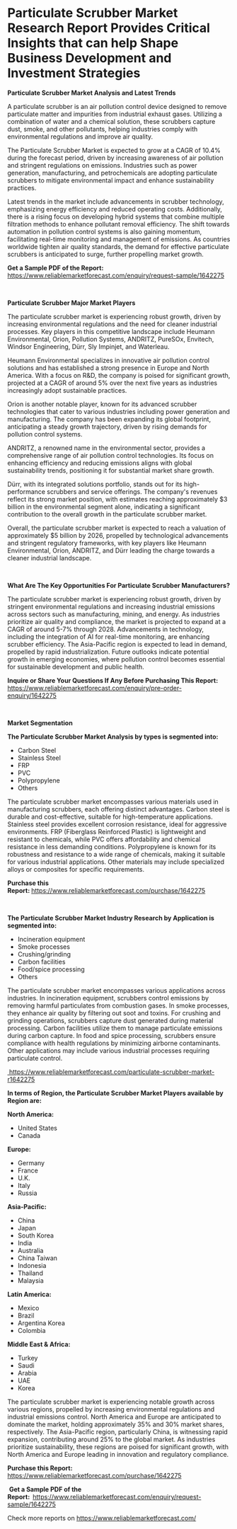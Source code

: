 <p><h1>Particulate Scrubber Market Research Report Provides Critical Insights that can help Shape Business Development and Investment Strategies</h1></p><p><strong>Particulate Scrubber Market Analysis and Latest Trends</strong></p>
<p><p>A particulate scrubber is an air pollution control device designed to remove particulate matter and impurities from industrial exhaust gases. Utilizing a combination of water and a chemical solution, these scrubbers capture dust, smoke, and other pollutants, helping industries comply with environmental regulations and improve air quality.</p><p>The Particulate Scrubber Market is expected to grow at a CAGR of 10.4% during the forecast period, driven by increasing awareness of air pollution and stringent regulations on emissions. Industries such as power generation, manufacturing, and petrochemicals are adopting particulate scrubbers to mitigate environmental impact and enhance sustainability practices.</p><p>Latest trends in the market include advancements in scrubber technology, emphasizing energy efficiency and reduced operating costs. Additionally, there is a rising focus on developing hybrid systems that combine multiple filtration methods to enhance pollutant removal efficiency. The shift towards automation in pollution control systems is also gaining momentum, facilitating real-time monitoring and management of emissions. As countries worldwide tighten air quality standards, the demand for effective particulate scrubbers is anticipated to surge, further propelling market growth.</p></p>
<p><strong>Get a Sample PDF of the Report:&nbsp;</strong> <a href="https://www.reliablemarketforecast.com/enquiry/request-sample/1642275?utm_campaign=2332&utm_medium=2&utm_source=Github&utm_content=ia&utm_term=22022025&utm_id=particulate-scrubber">https://www.reliablemarketforecast.com/enquiry/request-sample/1642275</a></p>
<p>&nbsp;</p>
<p><strong>Particulate Scrubber Major Market Players</strong></p>
<p><p>The particulate scrubber market is experiencing robust growth, driven by increasing environmental regulations and the need for cleaner industrial processes. Key players in this competitive landscape include Heumann Environmental, Orion, Pollution Systems, ANDRITZ, PureSOx, Envitech, Windsor Engineering, Dürr, Sly Impinjet, and Waterleau.</p><p>Heumann Environmental specializes in innovative air pollution control solutions and has established a strong presence in Europe and North America. With a focus on R&D, the company is poised for significant growth, projected at a CAGR of around 5% over the next five years as industries increasingly adopt sustainable practices.</p><p>Orion is another notable player, known for its advanced scrubber technologies that cater to various industries including power generation and manufacturing. The company has been expanding its global footprint, anticipating a steady growth trajectory, driven by rising demands for pollution control systems.</p><p>ANDRITZ, a renowned name in the environmental sector, provides a comprehensive range of air pollution control technologies. Its focus on enhancing efficiency and reducing emissions aligns with global sustainability trends, positioning it for substantial market share growth.</p><p>Dürr, with its integrated solutions portfolio, stands out for its high-performance scrubbers and service offerings. The company's revenues reflect its strong market position, with estimates reaching approximately $3 billion in the environmental segment alone, indicating a significant contribution to the overall growth in the particulate scrubber market.</p><p>Overall, the particulate scrubber market is expected to reach a valuation of approximately $5 billion by 2026, propelled by technological advancements and stringent regulatory frameworks, with key players like Heumann Environmental, Orion, ANDRITZ, and Dürr leading the charge towards a cleaner industrial landscape.</p></p>
<p>&nbsp;</p>
<p><strong>What Are The Key Opportunities For Particulate Scrubber Manufacturers?</strong></p>
<p><p>The particulate scrubber market is experiencing robust growth, driven by stringent environmental regulations and increasing industrial emissions across sectors such as manufacturing, mining, and energy. As industries prioritize air quality and compliance, the market is projected to expand at a CAGR of around 5-7% through 2028. Advancements in technology, including the integration of AI for real-time monitoring, are enhancing scrubber efficiency. The Asia-Pacific region is expected to lead in demand, propelled by rapid industrialization. Future outlooks indicate potential growth in emerging economies, where pollution control becomes essential for sustainable development and public health.</p></p>
<p><strong>Inquire or Share Your Questions If Any Before Purchasing This Report:</strong> <a href="https://www.reliablemarketforecast.com/enquiry/pre-order-enquiry/1642275?utm_campaign=2332&utm_medium=2&utm_source=Github&utm_content=ia&utm_term=22022025&utm_id=particulate-scrubber">https://www.reliablemarketforecast.com/enquiry/pre-order-enquiry/1642275</a></p>
<p>&nbsp;</p>
<p><strong>Market Segmentation</strong></p>
<p><strong>The Particulate Scrubber Market Analysis by types is segmented into:</strong></p>
<p><ul><li>Carbon Steel</li><li>Stainless Steel</li><li>FRP</li><li>PVC</li><li>Polypropylene</li><li>Others</li></ul></p>
<p><p>The particulate scrubber market encompasses various materials used in manufacturing scrubbers, each offering distinct advantages. Carbon steel is durable and cost-effective, suitable for high-temperature applications. Stainless steel provides excellent corrosion resistance, ideal for aggressive environments. FRP (Fiberglass Reinforced Plastic) is lightweight and resistant to chemicals, while PVC offers affordability and chemical resistance in less demanding conditions. Polypropylene is known for its robustness and resistance to a wide range of chemicals, making it suitable for various industrial applications. Other materials may include specialized alloys or composites for specific requirements.</p></p>
<p><strong>Purchase this Report:&nbsp;</strong><a href="https://www.reliablemarketforecast.com/purchase/1642275?utm_campaign=2332&utm_medium=2&utm_source=Github&utm_content=ia&utm_term=22022025&utm_id=particulate-scrubber">https://www.reliablemarketforecast.com/purchase/1642275</a></p>
<p>&nbsp;</p>
<p><strong>The Particulate Scrubber Market Industry Research by Application is segmented into:</strong></p>
<p><ul><li>Incineration equipment</li><li>Smoke processes</li><li>Crushing/grinding</li><li>Carbon facilities</li><li>Food/spice processing</li><li>Others</li></ul></p>
<p><p>The particulate scrubber market encompasses various applications across industries. In incineration equipment, scrubbers control emissions by removing harmful particulates from combustion gases. In smoke processes, they enhance air quality by filtering out soot and toxins. For crushing and grinding operations, scrubbers capture dust generated during material processing. Carbon facilities utilize them to manage particulate emissions during carbon capture. In food and spice processing, scrubbers ensure compliance with health regulations by minimizing airborne contaminants. Other applications may include various industrial processes requiring particulate control.</p></p>
<p><a href="https://www.reliablemarketforecast.com/particulate-scrubber-market-r1642275?utm_campaign=2332&utm_medium=2&utm_source=Github&utm_content=ia&utm_term=22022025&utm_id=particulate-scrubber">&nbsp;https://www.reliablemarketforecast.com/particulate-scrubber-market-r1642275</a></p>
<p><strong>In terms of Region, the Particulate Scrubber Market Players available by Region are:</strong></p>
<p>
    <p> <strong> North America: </strong>
        <ul>
            <li>United States</li>
            <li>Canada</li>
        </ul>
        </p> 
    <p> <strong> Europe: </strong>
        <ul>
            <li>Germany</li>
            <li>France</li>
            <li>U.K.</li>
            <li>Italy</li>
            <li>Russia</li>
        </ul>
        </p> 
    <p> <strong> Asia-Pacific: </strong>
        <ul>
            <li>China</li>
            <li>Japan</li>
            <li>South Korea</li>
            <li>India</li>
            <li>Australia</li>
            <li>China Taiwan</li>
            <li>Indonesia</li>
            <li>Thailand</li>
            <li>Malaysia</li>
        </ul>
        </p> 
    <p> <strong> Latin America: </strong>
        <ul>
            <li>Mexico</li>
            <li>Brazil</li>
            <li>Argentina Korea</li>
            <li>Colombia</li>
        </ul>
        </p> 
    <p> <strong> Middle East & Africa: </strong>
        <ul>
            <li>Turkey</li>
            <li>Saudi</li>
            <li>Arabia</li>
            <li>UAE</li>
            <li>Korea</li>
        </ul>
    </p>
    </p>
<p><p>The particulate scrubber market is experiencing notable growth across various regions, propelled by increasing environmental regulations and industrial emissions control. North America and Europe are anticipated to dominate the market, holding approximately 35% and 30% market shares, respectively. The Asia-Pacific region, particularly China, is witnessing rapid expansion, contributing around 25% to the global market. As industries prioritize sustainability, these regions are poised for significant growth, with North America and Europe leading in innovation and regulatory compliance.</p></p>
<p><strong>Purchase this Report: </strong><a href="https://www.reliablemarketforecast.com/purchase/1642275?utm_campaign=2332&utm_medium=2&utm_source=Github&utm_content=ia&utm_term=22022025&utm_id=particulate-scrubber">https://www.reliablemarketforecast.com/purchase/1642275</a></p>
<p>&nbsp;<strong>Get a Sample PDF of the Report:&nbsp;&nbsp;</strong><a href="https://www.reliablemarketforecast.com/enquiry/request-sample/1642275?utm_campaign=2332&utm_medium=2&utm_source=Github&utm_content=ia&utm_term=22022025&utm_id=particulate-scrubber">https://www.reliablemarketforecast.com/enquiry/request-sample/1642275</a></p>
<p><strong></strong></p>
<p>Check more reports on <a href="https://www.reliablemarketforecast.com/?utm_campaign=2332&utm_medium=2&utm_source=Github&utm_content=ia&utm_term=22022025&utm_id=particulate-scrubber">https://www.reliablemarketforecast.com/</a></p>